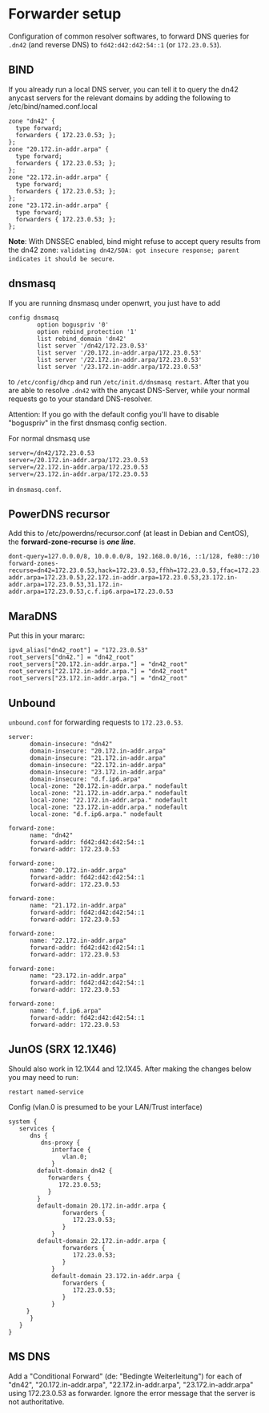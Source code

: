 # Forwarder setup

Configuration of common resolver softwares, to forward DNS queries for `.dn42` (and reverse DNS) to `fd42:d42:d42:54::1` (or `172.23.0.53`).

## BIND

If you already run a local DNS server, you can tell it to query the dn42 anycast servers for the relevant domains
by adding the following to /etc/bind/named.conf.local

```
zone "dn42" {
  type forward;
  forwarders { 172.23.0.53; };
};
zone "20.172.in-addr.arpa" {
  type forward;
  forwarders { 172.23.0.53; };
};
zone "22.172.in-addr.arpa" {
  type forward;
  forwarders { 172.23.0.53; };
};
zone "23.172.in-addr.arpa" {
  type forward;
  forwarders { 172.23.0.53; };
};
```

**Note**: With DNSSEC enabled, bind might refuse to accept query results from the dn42 zone: `validating dn42/SOA: got insecure response; parent indicates it should be secure`.

## dnsmasq

If you are running dnsmasq under openwrt, you just have to add 

```
config dnsmasq
        option boguspriv '0'
        option rebind_protection '1'
        list rebind_domain 'dn42'
        list server '/dn42/172.23.0.53'
        list server '/20.172.in-addr.arpa/172.23.0.53'
        list server '/22.172.in-addr.arpa/172.23.0.53'
        list server '/23.172.in-addr.arpa/172.23.0.53'
```

to `/etc/config/dhcp` and run `/etc/init.d/dnsmasq restart`. After that you are able to resolve `.dn42` 
with the anycast DNS-Server, while your normal requests go to your standard DNS-resolver.

Attention: If you go with the default config you'll have to disable "boguspriv" in the first dnsmasq config section.

For normal dnsmasq use

```
server=/dn42/172.23.0.53
server=/20.172.in-addr.arpa/172.23.0.53
server=/22.172.in-addr.arpa/172.23.0.53
server=/23.172.in-addr.arpa/172.23.0.53
```
in `dnsmasq.conf`.

## PowerDNS recursor
Add this to /etc/powerdns/recursor.conf (at least in Debian and CentOS), the **forward-zone-recurse** is _**one line**_.

```
dont-query=127.0.0.0/8, 10.0.0.0/8, 192.168.0.0/16, ::1/128, fe80::/10
forward-zones-recurse=dn42=172.23.0.53,hack=172.23.0.53,ffhh=172.23.0.53,ffac=172.23.0.53,020=172.23.0.53,adm=172.23.0.53,ffa=172.23.0.53,ffhb=172.23.0.53,ffc=172.23.0.53,ffda=172.23.0.53,ffdh=172.23.0.53,ff3l=172.23.0.53,fffl=172.23.0.53,ffffm=172.23.0.53,fffr=172.23.0.53,fffd=172.23.0.53,ffgl=172.23.0.53,fflln=172.23.0.53,ffbcd=172.23.0.53,ffbgl=172.23.0.53,ffgoe=172.23.0.53,ffgt=172.23.0.53,ffh=172.23.0.53,helgo=172.23.0.53,ffhef=172.23.0.53,ffj=172.23.0.53,ffka=172.23.0.53,ffki=172.23.0.53,ffhl=172.23.0.53,fflux=172.23.0.53,ffms=172.23.0.53,mueritz=172.23.0.53,ffnord=172.23.0.53,ffnw=172.23.0.53,ffoh=172.23.0.53,ffpb=172.23.0.53,ffpi=172.23.0.53,ffrade=172.23.0.53,ffrgb=172.23.0.53,ffrg=172.23.0.53,rzl=172.23.0.53,ffsaar=172.23.0.53,fftr=172.23.0.53,fftdf=172.23.0.53,ffwk=172.23.0.53,ffgro=172.23.0.53,ffwk=172.23.0.53,ffwp=172.23.0.53,ffw=172.23.0.53,20.172.in-addr.arpa=172.23.0.53,22.172.in-addr.arpa=172.23.0.53,23.172.in-addr.arpa=172.23.0.53,31.172.in-addr.arpa=172.23.0.53,c.f.ip6.arpa=172.23.0.53
```

## MaraDNS
Put this in your mararc:

```
ipv4_alias["dn42_root"] = "172.23.0.53"
root_servers["dn42."] = "dn42_root"
root_servers["20.172.in-addr.arpa."] = "dn42_root"
root_servers["22.172.in-addr.arpa."] = "dn42_root"
root_servers["23.172.in-addr.arpa."] = "dn42_root"
```

## Unbound

`unbound.conf` for forwarding requests to `172.23.0.53`.


```
server:
      domain-insecure: "dn42"
      domain-insecure: "20.172.in-addr.arpa"
      domain-insecure: "21.172.in-addr.arpa"
      domain-insecure: "22.172.in-addr.arpa"
      domain-insecure: "23.172.in-addr.arpa"
      domain-insecure: "d.f.ip6.arpa"
      local-zone: "20.172.in-addr.arpa." nodefault
      local-zone: "21.172.in-addr.arpa." nodefault
      local-zone: "22.172.in-addr.arpa." nodefault
      local-zone: "23.172.in-addr.arpa." nodefault
      local-zone: "d.f.ip6.arpa." nodefault

forward-zone: 
      name: "dn42"
      forward-addr: fd42:d42:d42:54::1
      forward-addr: 172.23.0.53

forward-zone: 
      name: "20.172.in-addr.arpa"
      forward-addr: fd42:d42:d42:54::1
      forward-addr: 172.23.0.53

forward-zone: 
      name: "21.172.in-addr.arpa"
      forward-addr: fd42:d42:d42:54::1
      forward-addr: 172.23.0.53

forward-zone: 
      name: "22.172.in-addr.arpa"
      forward-addr: fd42:d42:d42:54::1
      forward-addr: 172.23.0.53

forward-zone: 
      name: "23.172.in-addr.arpa"
      forward-addr: fd42:d42:d42:54::1
      forward-addr: 172.23.0.53

forward-zone:
      name: "d.f.ip6.arpa"
      forward-addr: fd42:d42:d42:54::1
      forward-addr: 172.23.0.53
```

## JunOS (SRX 12.1X46)
Should also work in 12.1X44 and 12.1X45. After making the changes below you may need to run:
```
restart named-service
```
Config (vlan.0 is presumed to be your LAN/Trust interface)
```
system {
   services {
      dns {
         dns-proxy {
            interface {
               vlan.0;
            }
        default-domain dn42 {
           forwarders {
              172.23.0.53;
           }
        }
        default-domain 20.172.in-addr.arpa {
               forwarders {
                  172.23.0.53;
               }
            }
        default-domain 22.172.in-addr.arpa {
               forwarders {
                  172.23.0.53;
               }
            }
            default-domain 23.172.in-addr.arpa {
               forwarders {
                  172.23.0.53;
               }
            }
     }
      }
   }
}
```

## MS DNS
Add a "Conditional Forward" (de: "Bedingte Weiterleitung") for each of "dn42", "20.172.in-addr.arpa", "22.172.in-addr.arpa", "23.172.in-addr.arpa" using 172.23.0.53 as forwarder. Ignore the error message that the server is not authoritative.